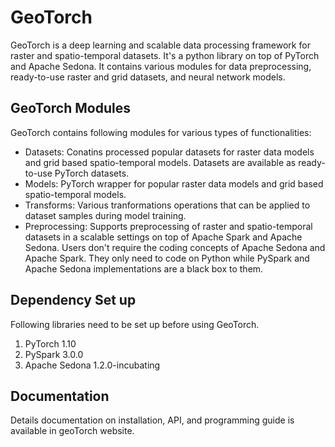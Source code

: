 # GeoTorch

GeoTorch is a deep learning and scalable data processing framework for raster and spatio-temporal datasets. It's a python library on top of PyTorch and Apache Sedona. It contains various modules for data preprocessing, ready-to-use raster and grid datasets, and neural network models.

## GeoTorch Modules
GeoTorch contains following modules for various types of functionalities:

* Datasets: Conatins processed popular datasets for raster data models and grid based spatio-temporal models. Datasets are available as ready-to-use PyTorch datasets.
* Models: PyTorch wrapper for popular raster data models and grid based spatio-temporal models.
* Transforms: Various tranformations operations that can be applied to dataset samples during model training.
* Preprocessing: Supports preprocessing of raster and spatio-temporal datasets in a scalable settings on top of Apache Spark and Apache Sedona. Users don't require the coding concepts of Apache Sedona and Apache Spark. They only need to code on Python while PySpark and Apache Sedona implementations are a black box to them.

## Dependency Set up
Following libraries need to be set up before using GeoTorch.
1. PyTorch 1.10
2. PySpark 3.0.0
3. Apache Sedona 1.2.0-incubating

## Documentation
Details documentation on installation, API, and programming guide is available in geoTorch website.



